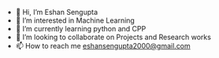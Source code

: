 - 👋 Hi, I’m Eshan Sengupta
- 👀 I’m interested in Machine Learning
- 🌱 I’m currently learning python and CPP
- 💞️ I’m looking to collaborate on Projects and Research works
- 📫 How to reach me eshansengupta2000@gmail.com
<!---
atpugneSnahsE/atpugneSnahsE is a ✨ special ✨ repository because its `README.md` (this file) appears on your GitHub profile.
You can click the Preview link to take a look at your changes.
--->
